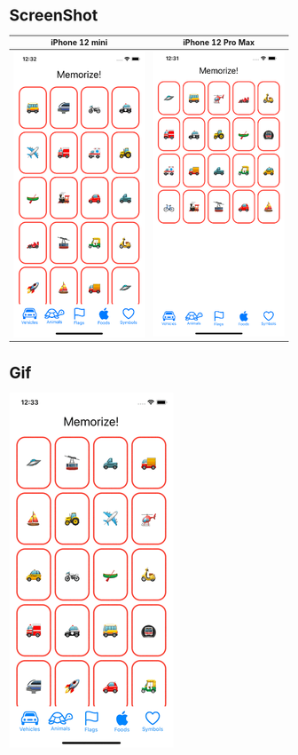 # ScreenShot

|iPhone 12 mini | iPhone 12 Pro Max |
| --- | --- |
|<img src="./iphone_12_mini.png" width=320 alt="iphone12mini" />|<img src="./iphone_12_pro_max.png" width=320 alt="iphone12promax" />|

# Gif

<kbd>
<img src="./iphone_12_mini_anim.gif" />
</kbd>




